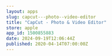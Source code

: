 ```yaml
---
layout: apps
slug: capcut---photo--video-editor
title: "CapCut - Photo & Video Editor"
store: apple
app_id: 1500855883
date: 2024-09-19T12:06:44Z
published: 2020-04-14T07:00:00Z
---
```

